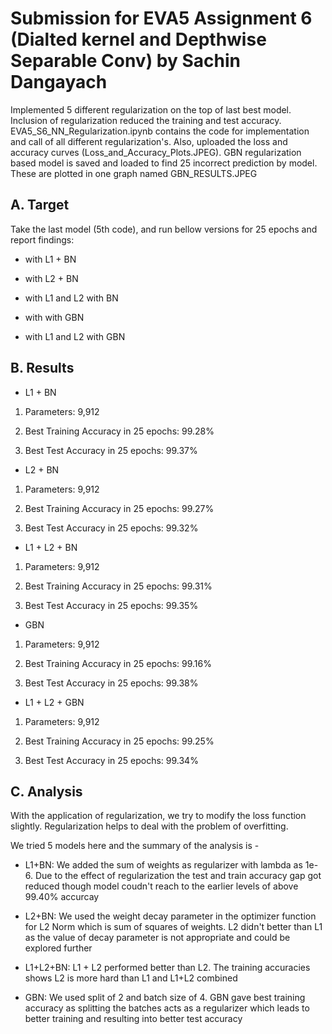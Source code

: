 # Submission for EVA5 Assignment 6 (Dialted kernel and Depthwise Separable Conv) by Sachin Dangayach

Implemented 5 different regularization on the top of last best model. Inclusion of regularization reduced the training and test accuracy.
EVA5_S6_NN_Regularization.ipynb contains the code for implementation and call of all different regularization's. Also, uploaded the loss and accuracy curves (Loss_and_Accuracy_Plots.JPEG).
GBN regularization based model is saved and loaded to find 25 incorrect prediction by model. These are plotted in one graph named GBN_RESULTS.JPEG



## A. Target

Take the last model (5th code), and run bellow versions for 25 epochs and report findings:



* with L1 + BN

* with L2 + BN

* with L1 and L2 with BN

* with with GBN

* with L1 and L2 with GBN



## B. Results

* L1 + BN

1. Parameters: 9,912

2. Best Training Accuracy in 25 epochs: 99.28%

3. Best Test Accuracy in 25 epochs: 99.37%

* L2 + BN

1. Parameters: 9,912

2. Best Training Accuracy in 25 epochs: 99.27%

3. Best Test Accuracy in 25 epochs: 99.32%

* L1 + L2 + BN

1. Parameters: 9,912

2. Best Training Accuracy in 25 epochs: 99.31%

3. Best Test Accuracy in 25 epochs: 99.35%

* GBN

1. Parameters: 9,912

2. Best Training Accuracy in 25 epochs: 99.16%

3. Best Test Accuracy in 25 epochs: 99.38%

* L1 + L2 + GBN

1. Parameters: 9,912

2. Best Training Accuracy in 25 epochs: 99.25%

3. Best Test Accuracy in 25 epochs: 99.34%

## C. Analysis



With the application of regularization, we try to modify the loss function slightly. Regularization helps to deal with the problem of overfitting.

We tried 5 models here and the summary of the analysis is -

* L1+BN: We added the sum of weights as regularizer with lambda as 1e-6. Due to the effect of regularization the test and train accuracy gap got reduced though model coudn't reach to the earlier levels of above 99.40% accurcay

* L2+BN: We used the weight decay parameter in the optimizer function for L2 Norm which is sum of squares of weights. L2 didn't better than L1 as the value of decay parameter is not appropriate and could be explored further

* L1+L2+BN: L1 + L2 performed better than L2. The training accuracies shows L2 is more hard than L1 and L1+L2 combined

* GBN: We used split of 2 and batch size of 4. GBN gave best training accuracy as splitting the batches acts as a regularizer which leads to better training and resulting into better test accuracy
